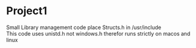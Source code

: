 # Project1

Small Library management code place Structs.h in /usr/include  
This code uses unistd.h not windows.h therefor runs strictly on macos and linux
